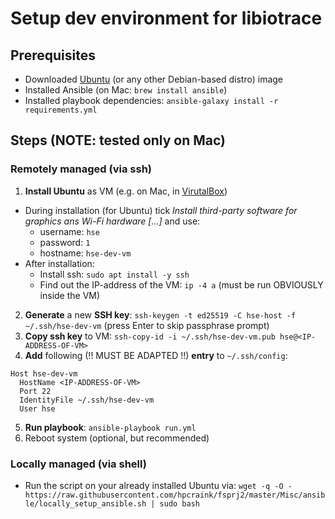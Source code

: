 # Setup dev environment for libiotrace
## Prerequisites
* Downloaded [Ubuntu](https://ubuntu.com/download/desktop) (or any other Debian-based distro) image
* Installed Ansible (on Mac: `brew install ansible`)
* Installed playbook dependencies: `ansible-galaxy install -r requirements.yml`


## Steps  (NOTE: tested only on Mac)
### Remotely managed (via ssh)
1. **Install Ubuntu** as VM (e.g. on Mac, in [VirutalBox](https://www.virtualbox.org/))
  * During installation (for Ubuntu) tick *Install third-party software for graphics ans Wi-Fi hardware [...]* and use:
    * username: `hse`
    * password: `1`
    * hostname: `hse-dev-vm`
  * After installation:
    * Install ssh: `sudo apt install -y ssh`
    * Find out the IP-address of the VM: `ip -4 a` (must be run OBVIOUSLY inside the VM)
2. **Generate** a new **SSH key**: `ssh-keygen -t ed25519 -C hse-host -f ~/.ssh/hse-dev-vm`  (press Enter to skip passphrase prompt)
3. **Copy ssh key** to VM: `ssh-copy-id -i ~/.ssh/hse-dev-vm.pub hse@<IP-ADDRESS-OF-VM>`
4. **Add** following (!! MUST BE ADAPTED !!) **entry** to `~/.ssh/config`:
  ```
  Host hse-dev-vm
    HostName <IP-ADDRESS-OF-VM>
    Port 22
    IdentityFile ~/.ssh/hse-dev-vm
    User hse
  ```
5. **Run playbook**: `ansible-playbook run.yml`
6. Reboot system (optional, but recommended)


### Locally managed (via shell)
* Run the script on your already installed Ubuntu via: `wget -q -O - https://raw.githubusercontent.com/hpcraink/fsprj2/master/Misc/ansible/locally_setup_ansible.sh | sudo bash`
